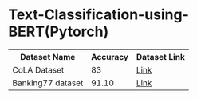 # Text-Classification-using-BERT(Pytorch)

<table style="width:100%">
  <tr>
    <th>Dataset Name</th>
    <th>Accuracy</th>
    <th>Dataset Link</th>
  </tr>
  <tr>
    <td>CoLA Dataset</td>
    <td>83</td>
    <td><a href="https://nyu-mll.github.io/CoLA/">Link</a> </td>
  </tr>
  <tr>
    <td>Banking77 dataset</td>
    <td>91.10</td>
    <td> <a href="https://github.com/PolyAI-LDN/task-specific-datasets/tree/master/banking_data">Link</a>  </td>
  </tr>
</table>
